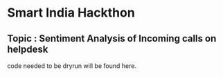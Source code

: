 # Smart India Hackthon
## Topic : Sentiment Analysis of Incoming calls on helpdesk
code needed to be dryrun will be found here.

